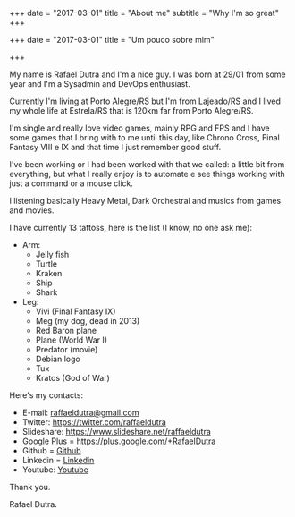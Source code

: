 +++
date = "2017-03-01"
title = "About me"
subtitle = "Why I'm so great"
+++

+++
date = "2017-03-01"
title = "Um pouco sobre mim"

+++

My name is Rafael Dutra and I'm a nice guy. I was born at 29/01 from some year and I'm a Sysadmin and DevOps enthusiast.

Currently I'm living at Porto Alegre/RS but I'm from Lajeado/RS and I lived my whole life at Estrela/RS that is 120km far from Porto Alegre/RS.

I'm single and really love video games, mainly RPG and FPS and I have some games that I bring with to me until this day, like Chrono Cross, Final Fantasy VIII e IX and that time I just remember good stuff.

I've been working or I had been worked with that we called: a little bit from everything, but what I really enjoy is to automate e see things working with just a command or a mouse click.

I listening basically Heavy Metal, Dark Orchestral and musics from games and movies.

I have currently 13 tattoss, here is the list (I know, no one ask me):

- Arm:
  - Jelly fish
  - Turtle
  - Kraken
  - Ship
  - Shark
- Leg:
  - Vivi (Final Fantasy IX)
  - Meg (my dog, dead in 2013)
  - Red Baron plane
  - Plane (World War I)
  - Predator (movie)
  - Debian logo
  - Tux
  - Kratos (God of War)

Here's my contacts:

- E-mail: <a href="mailto:raffaeldutra@gmail.com?Subject=Contato via site">raffaeldutra@gmail.com</a>  
- Twitter: <a href="https://twitter.com/raffaeldutra">https://twitter.com/raffaeldutra</a>  
- Slideshare: <a href="https://www.slideshare.net/raffaeldutra">https://www.slideshare.net/raffaeldutra</a>  
- Google Plus = <a href="https://plus.google.com/+RafaelDutra">https://plus.google.com/+RafaelDutra</a>  
- Github = <a href="https://github.com/raffaeldutra">Github</a>
- Linkedin = <a href="https://linkedin.com/in/rafaeldutra">Linkedin</a>
- Youtube: <a href="https://youtube.com/raffaeldutra/watch?v=jXqfY0Nn53Q&list=PLZJThJjvPpHlgV4AjZDstipTZhEuV_OIz">Youtube</a>

Thank you.

Rafael Dutra.

